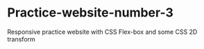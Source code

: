 # Practice-website-number-3
Responsive practice website with CSS Flex-box and some CSS 2D transform
